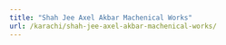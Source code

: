 ```yaml
---
title: "Shah Jee Axel Akbar Machenical Works"
url: /karachi/shah-jee-axel-akbar-machenical-works/
---
```

